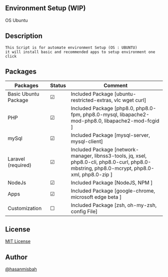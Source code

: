## Environment Setup (WIP)
 OS Ubuntu


## Description
    This Script is for automate environment Setup (OS : UBUNTU)
    it will install basic and recommended apps to setup environment one click
 ## Packages

Packages                  | Status       | Comment
---                       | ---          | ---
Basic Ubuntu Package      | &#9745;      | Included Package [ubuntu-restricted-extras, vlc wget curl]
PHP                       | &#9745;      | Included Package [php8.0, php8.0-fpm, php8.0-mysql, libapache2-mod-php8.0, libapache2-mod-fcgid ]
mySql                     | &#9745;      | Included Package [mysql-server, mysql-client]
Laravel (required)        | &#9745;      | Included Package [network-manager, libnss3-tools, jq, xsel, php8.0-cli, php8.0-curl, php8.0-mbstring, php8.0-mcrypt, php8.0-xml, php8.0-zip ]
NodeJs                    | &#9745;      | Included Package [NodeJS, NPM ]
Apps                      | &#9745;      | Included Package [google-chrome, microsoft edge beta ]
Customization             | &#9744;      | Included Package [zsh, oh-my-zsh, config File]


## License
[ MIT License](https://hasan.mit-license.org) 
## Author
[ @hasanmisbah ](https://github.com/hasanmisbah) 
